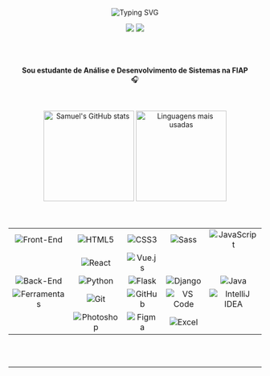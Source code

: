 <p align="center">
  <img align="center" src="https://readme-typing-svg.demolab.com?font=Open+Sans&weight=500&size=50&duration=4000&pause=300&color=f1ae2b&center=true&vCenter=true&repeat=false&random=false&width=1200&height=200&lines=Olá!+Eu+sou+o+Samuel!&background=010d23" alt="Typing SVG" />
</p>

<div align="center">
  <a href="mailto:samueldamasceno.vip@gmail.com"><img src="https://img.shields.io/badge/Email-D14836?style=for-the-badge&logo=gmail&logoColor=white&color=bc0b27"/></a>
  <a href="https://www.linkedin.com/in/samuel-damasceno-174a32312/" target="_blank"><img src="https://img.shields.io/badge/LinkedIn-0A66C2?style=for-the-badge&logo=linkedin&logoColor=white&color=bc0b27"/></a>
  <!-- <a href="#" target="_blank"><img src="https://img.shields.io/badge/Instagram-E4405F?style=for-the-badge&logo=instagram&logoColor=white&color=38b000"/></a> -->
</div>
<br>

<br>
<br>
<p align="center">
    <strong>Sou estudante de Análise e Desenvolvimento de Sistemas na FIAP</strong>
    <br>
    🎧
    <br>
</p>

<br>
<br>

<div align="center">
  <img src="https://github-readme-stats.vercel.app/api?username=samueldamasceno&show_icons=true&theme=radical&title_color=72bca5&text_color=f4ddb4&icon_color=72bca5&bg_color=010d23&hide_border=true" alt="Samuel's GitHub stats" height="180"/>
  <img src="https://github-readme-stats.vercel.app/api/top-langs/?username=samueldamasceno&layout=compact&theme=radical&title_color=72bca5&text_color=f4ddb4&bg_color=010d23&hide_border=true" alt="Linguagens mais usadas" height="180"/>
</div>

<br>
<br>

<div align="center">
    <table>
        <tbody align='center'>
            <tr>
                <td><img src="https://img.shields.io/badge/Front_End-f4ddb4?style=for-the-badge&logo=none&logoColor=white&color=72bca5" alt="Front-End" /></td>
                <td><img src="https://img.shields.io/badge/HTML5-010d23?style=for-the-badge&logo=html5&logoColor=010d23&color=f1ae2b" alt="HTML5" /></td>
                <td><img src="https://img.shields.io/badge/CSS3-010d23?style=for-the-badge&logo=css3&logoColor=010d23&color=f1ae2b" alt="CSS3" /></td>
                <td><img src="https://img.shields.io/badge/Sass-010d23?style=for-the-badge&logo=sass&logoColor=010d23&color=f1ae2b" alt="Sass" /></td>
                <td><img src="https://img.shields.io/badge/JavaScript-010d23?style=for-the-badge&logo=javascript&logoColor=010d23&color=f1ae2b" alt="JavaScript" /></td>
            </tr>
            <tr>
                <td></td>
                <td><img src="https://img.shields.io/badge/React-010d23?style=for-the-badge&logo=react&logoColor=010d23&color=f1ae2b" alt="React" /></td>
                <td><img src="https://img.shields.io/badge/Vue.js-010d23?style=for-the-badge&logo=vue.js&logoColor=010d23&color=f1ae2b" alt="Vue.js" /></td>
                <td></td>
                <td></td>
            </tr>
            <tr>
                <td><img src="https://img.shields.io/badge/Back_End-f4ddb4?style=for-the-badge&logo=none&logoColor=white&color=72bca5" alt="Back-End" /></td>
                <td><img src="https://img.shields.io/badge/Python-ffffff?style=for-the-badge&logo=python&logoColor=ffffff&color=bc0b27" alt="Python" /></td>
                <td><img src="https://img.shields.io/badge/Flask-ffffff?style=for-the-badge&logo=flask&logoColor=ffffff&color=bc0b27" alt="Flask" /></td>
                <td><img src="https://img.shields.io/badge/Django-ffffff?style=for-the-badge&logo=django&logoColor=ffffff&color=bc0b27" alt="Django" /></td>
                <td><img src="https://img.shields.io/badge/Java-ffffff?style=for-the-badge&logo=openjdk&logoColor=ffffff&color=bc0b27" alt="Java" /></td>
            </tr>
            <tr>
                <td><img src="https://img.shields.io/badge/Ferramentas-f4ddb4?style=for-the-badge&logo=none&logoColor=white&color=72bca5" alt="Ferramentas" /></td>
                <td><img src="https://img.shields.io/badge/Git-f4ddb4?style=for-the-badge&logo=git&logoColor=f4ddb4&color=010d23" alt="Git" /></td>
                <td><img src="https://img.shields.io/badge/GitHub-f4ddb4?style=for-the-badge&logo=github&logoColor=f4ddb4&color=010d23" alt="GitHub" /></td>
                <td><img src="https://img.shields.io/badge/VS_Code-f4ddb4?style=for-the-badge&logo=visual%20studio%20code&logoColor=f4ddb4&color=010d23" alt="VS Code" /></td>
                <td><img src="https://img.shields.io/badge/IntelliJ-f4ddb4?style=for-the-badge&logo=intellij-idea&logoColor=f4ddb4&color=010d23" alt="IntelliJ IDEA" /></td>
            </tr>
            <tr>
                <td></td>
                <td><img src="https://img.shields.io/badge/Photoshop-f4ddb4?style=for-the-badge&logo=adobe-photoshop&logoColor=f4ddb4&color=010d23" alt="Photoshop" /></td>
                <td><img src="https://img.shields.io/badge/Figma-f4ddb4?style=for-the-badge&logo=figma&logoColor=f4ddb4&color=010d23" alt="Figma" /></td>
                <td><img src="https://img.shields.io/badge/Excel-f4ddb4?style=for-the-badge&logo=microsoft-excel&logoColor=f4ddb4&color=010d23" alt="Excel" /></td>
                <td></td>
            </tr>
        </tbody>
        <tfoot></tfoot>
    </table>
</div>

<br>
<br>

---

<br>
<br>

